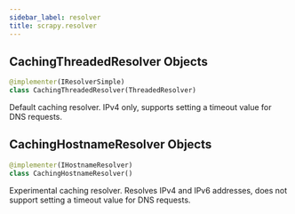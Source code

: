 ```yaml
---
sidebar_label: resolver
title: scrapy.resolver
---
```


## CachingThreadedResolver Objects

```python
@implementer(IResolverSimple)
class CachingThreadedResolver(ThreadedResolver)
```

Default caching resolver. IPv4 only, supports setting a timeout value for DNS requests.

## CachingHostnameResolver Objects

```python
@implementer(IHostnameResolver)
class CachingHostnameResolver()
```

Experimental caching resolver. Resolves IPv4 and IPv6 addresses,
does not support setting a timeout value for DNS requests.


